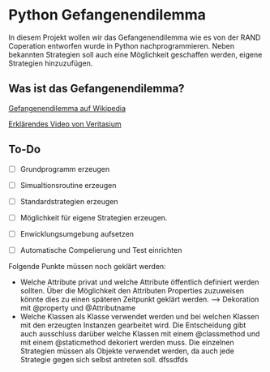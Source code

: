 # Python Gefangenendilemma
In diesem Projekt wollen wir das Gefangenendilemma wie es von der RAND Coperation entworfen wurde in Python nachprogrammieren. Neben bekannten Strategien soll auch eine Möglichkeit geschaffen werden, eigene Strategien hinzuzufügen.

## Was ist das Gefangenendilemma?

[Gefangenendilemma auf Wikipedia](https://de.wikipedia.org/wiki/Gefangenendilemma)

[Erklärendes Video von Veritasium](https://www.youtube.com/watch?v=mScpHTIi-kM)

## To-Do

- [ ] Grundprogramm erzeugen
- [ ] Simualtionsroutine erzeugen
- [ ] Standardstrategien erzeugen
- [ ] Möglichkeit für eigene Strategien erzeugen.

- [ ] Enwicklungsumgebung aufsetzen
- [ ] Automatische Compelierung und Test einrichten 

Folgende Punkte müssen noch geklärt werden:
* Welche Attribute privat und welche Attribute öffentlich definiert werden sollten. Über die Möglichkeit den Attributen Properties zuzuweisen könnte dies zu einen späteren Zeitpunkt geklärt werden. --> Dekoration mit @property und @Attributname
* Welche Klassen als Klasse verwendet werden und bei welchen Klassen mit den erzeugten Instanzen gearbeitet wird. Die Entscheidung gibt auch ausschluss darüber welche Klassen mit einem @classmethod und mit einem @staticmethod dekoriert werden muss. Die einzelnen Strategien müssen als Objekte verwendet werden, da auch jede Strategie gegen sich selbst antreten soll.
dfssdfds


